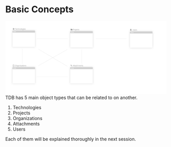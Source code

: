 # Basic Concepts

![](objects_and_data.png)
TDB has 5 main object types that can be related to on another.

1. Technologies
2. Projects
3. Organizations
4. Attachments
5. Users

Each of them will be explained thoroughly in the next session.